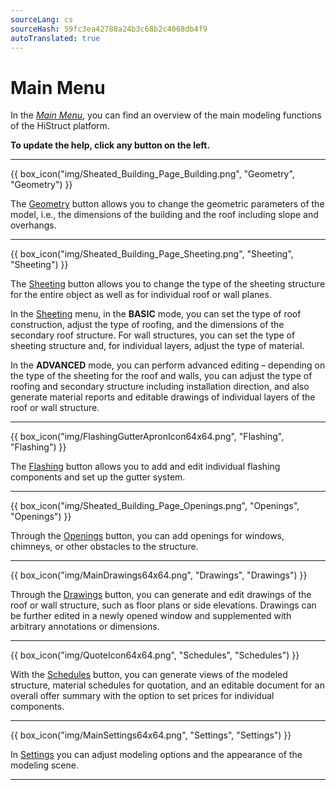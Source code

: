 ```yaml
---
sourceLang: cs
sourceHash: 59fc3ea42788a24b3c68b2c4068db4f9
autoTranslated: true
---
```


# Main Menu

  <p>In the <u><i>Main Menu</i></u>, you can find an overview of the main modeling functions of the HiStruct platform.
  
  <p><b>To update the help, click any button on the left.</b></p>

  <hr class="main">

{{ box_icon("img/Sheated_Building_Page_Building.png", "Geometry", "Geometry") }}

  <p>The <u>Geometry</u> button allows you to change the geometric parameters of the model, i.e., the dimensions of the building and the roof including slope and overhangs.</p>

  <hr class="main">

{{ box_icon("img/Sheated_Building_Page_Sheeting.png", "Sheeting", "Sheeting") }}

  <p>The <u>Sheeting</u> button allows you to change the type of the sheeting structure for the entire object as well as for individual roof or wall planes.</p>
  <p>In the <u>Sheeting</u> menu, in the <b>BASIC</b> mode, you can set the type of roof construction, adjust the type of roofing, and the dimensions of the secondary roof structure. For wall structures, you can set the type of sheeting structure and, for individual layers, adjust the type of material.</p>
  <p>In the <b>ADVANCED</b> mode, you can perform advanced editing – depending on the type of the sheeting for the roof and walls, you can adjust the type of roofing and secondary structure including installation direction, and also generate material reports and editable drawings of individual layers of the roof or wall structure.</p>

  <hr class="main">

{{ box_icon("img/FlashingGutterApronIcon64x64.png", "Flashing", "Flashing") }}

  <p>The <u>Flashing</u> button allows you to add and edit individual flashing components and set up the gutter system.</p>

  <hr class="main">

{{ box_icon("img/Sheated_Building_Page_Openings.png", "Openings", "Openings") }}

  <p>Through the <u>Openings</u> button, you can add openings for windows, chimneys, or other obstacles to the structure.</p>

  <hr class="main">

{{ box_icon("img/MainDrawings64x64.png", "Drawings", "Drawings") }}

  <p>Through the <u>Drawings</u> button, you can generate and edit drawings of the roof or wall structure, such as floor plans or side elevations. Drawings can be further edited in a newly opened window and supplemented with arbitrary annotations or dimensions.</p>

  <hr class="main">

{{ box_icon("img/QuoteIcon64x64.png", "Schedules", "Schedules") }}

  <p>With the <u>Schedules</u> button, you can generate views of the modeled structure, material schedules for quotation, and an editable document for an overall offer summary with the option to set prices for individual components.</p>

  <hr class="main">

{{ box_icon("img/MainSettings64x64.png", "Settings", "Settings") }}

  <p>In <u>Settings</u> you can adjust modeling options and the appearance of the modeling scene.</p>

  <hr class="main">

<!-- product: HiStruct Building Configurator -->
